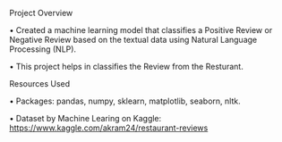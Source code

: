 Project Overview

• Created a machine learning model that classifies a Positive Review or Negative Review based on the textual data using Natural Language Processing (NLP).


• This project helps in classifies the Review from the Resturant.

Resources Used

• Packages: pandas, numpy, sklearn, matplotlib, seaborn, nltk.

• Dataset by Machine Learing on Kaggle: https://www.kaggle.com/akram24/restaurant-reviews

